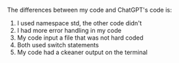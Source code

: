 The differences between my code and ChatGPT's code is:
1. I used namespace std, the other code didn't
2. I had more error handling in my code
3. My code input a file that was not hard coded
4. Both used switch statements
5. My code had a ckeaner output on the terminal
